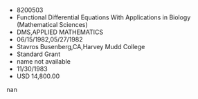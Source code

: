 
* 8200503
* Functional Differential Equations With Applications in Biology (Mathematical Sciences)
* DMS,APPLIED MATHEMATICS
* 06/15/1982,05/27/1982
* Stavros Busenberg,CA,Harvey Mudd College
* Standard Grant
*   name not available
* 11/30/1983
* USD 14,800.00

nan
